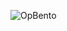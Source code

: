 ![OpBento](https://firebasestorage.googleapis.com/v0/b/smartkaksha-fe32c.appspot.com/o/opbento%2FShreyMehrab1d42.png?alt=media)
